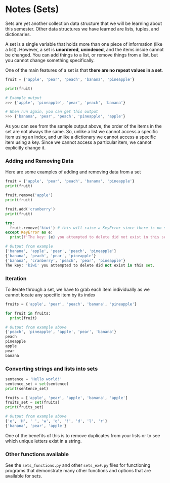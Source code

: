 # Notes (Sets)

Sets are yet another collection data structure that we will be learning about this semester.  Other data structures we have learned are lists, tuples, and dictionaries.

A set is a single variable that holds more than one piece of information (like a list). However, a set is **unordered**, **unindexed**, and the items inside cannot be changed. You can add things to a list, or remove things from a list, but you cannot change something specifically.

One of the main features of a set is that **there are no repeat values in a set**.



```python
fruit = {'apple', 'pear', 'peach', 'banana', 'pineapple'}

print(fruit)

# Example output
>>> {'apple', 'pineapple', 'pear', 'peach', 'banana'}

# When run again, you can get this output
>>> {'banana', 'pear', 'peach', 'pineapple', 'apple'}
```

As you can see from the sample output above, the order of the items in the set are not always the same. So, unlike a list we cannot access a specific item using an index, and unlike a dictionary we cannot access a specific item using a key.  Since we cannot access a particular item, we cannot explicitly change it.

### Adding and Removing Data

Here are some examples of adding and removing data from a set

```python
fruit = {'apple', 'pear', 'peach', 'banana', 'pineapple'}
print(fruit)

fruit.remove('apple')
print(fruit)

fruit.add('cranberry')
print(fruit)

try:
  fruit.remove('kiwi') # this will raise a KeyError since there is no such key in the set
except KeyError as e:
  print(f'The key: {e} you attempted to delete did not exist in this set.')

# Output from example
{'banana', 'apple', 'pear', 'peach', 'pineapple'}
{'banana', 'peach', 'pear', 'pineapple'}
{'banana', 'cranberry', 'peach', 'pear', 'pineapple'}
The key: 'kiwi' you attempted to delete did not exist in this set.
```



### Iteration

To iterate through a set, we have to grab each item individually as we cannot locate any specific item by its index

```python
fruits = {'apple', 'pear', 'peach', 'banana', 'pineapple'}

for fruit in fruits:
  print(fruit)

# Output from example above
{'peach', 'pineapple', 'apple', 'pear', 'banana'}
peach
pineapple
apple
pear
banana
```

### Converting strings and lists into sets

```python
sentence = 'Hello world!'
sentence_set = set(sentence)
print(sentence_set)

fruits = ['apple', 'pear', 'apple', 'banana', 'apple']
fruits_set = set(fruits)
print(fruits_set)

# Output from example above
{'e', 'H', ' ', 'w', 'o', '!', 'd', 'l', 'r'}
{'banana', 'pear', 'apple'}
```

One of the benefits of this is to remove duplicates from your lists or to see which unique letters exist in a string.

### Other functions available

See the `sets_functions.py` and other `sets_ex#.py` files for functioning programs that demonstrate many other functions and options that are available for sets.



